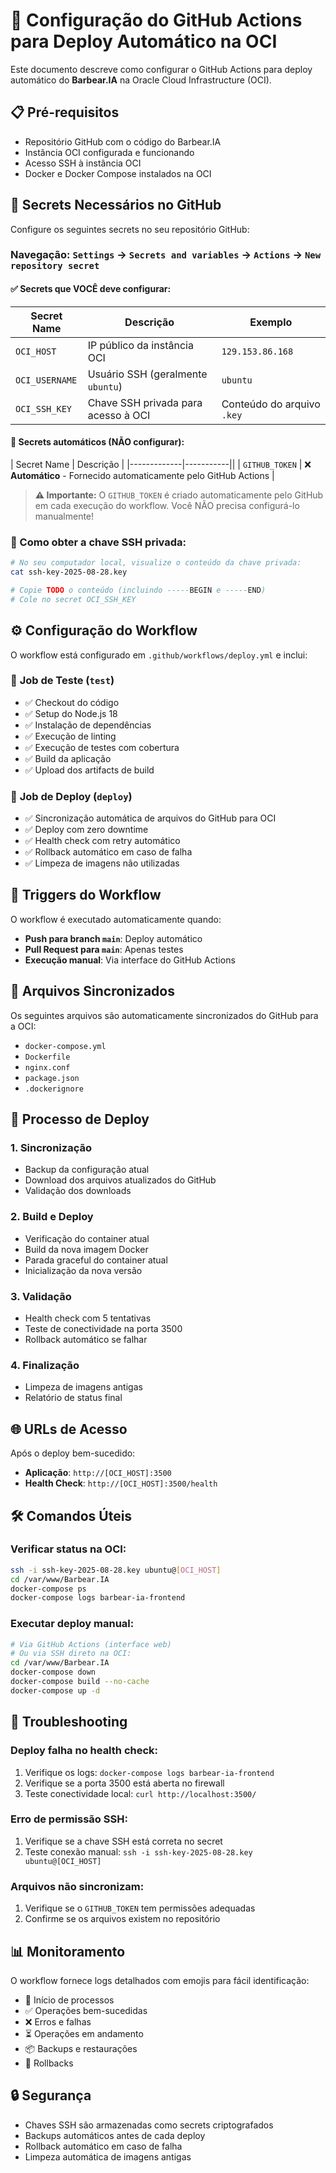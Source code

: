 # 🚀 Configuração do GitHub Actions para Deploy Automático na OCI

Este documento descreve como configurar o GitHub Actions para deploy automático do **Barbear.IA** na Oracle Cloud Infrastructure (OCI).

## 📋 Pré-requisitos

- Repositório GitHub com o código do Barbear.IA
- Instância OCI configurada e funcionando
- Acesso SSH à instância OCI
- Docker e Docker Compose instalados na OCI

## 🔐 Secrets Necessários no GitHub

Configure os seguintes secrets no seu repositório GitHub:

### Navegação: `Settings` → `Secrets and variables` → `Actions` → `New repository secret`

#### ✅ **Secrets que VOCÊ deve configurar:**

| Secret Name | Descrição | Exemplo |
|-------------|-----------|---------|
| `OCI_HOST` | IP público da instância OCI | `129.153.86.168` |
| `OCI_USERNAME` | Usuário SSH (geralmente `ubuntu`) | `ubuntu` |
| `OCI_SSH_KEY` | Chave SSH privada para acesso à OCI | Conteúdo do arquivo `.key` |

#### 🤖 **Secrets automáticos (NÃO configurar):**

| Secret Name | Descrição |
|-------------|-----------||
| `GITHUB_TOKEN` | ❌ **Automático** - Fornecido automaticamente pelo GitHub Actions |

> **⚠️ Importante:** O `GITHUB_TOKEN` é criado automaticamente pelo GitHub em cada execução do workflow. Você NÃO precisa configurá-lo manualmente!

### 🔑 Como obter a chave SSH privada:

```bash
# No seu computador local, visualize o conteúdo da chave privada:
cat ssh-key-2025-08-28.key

# Copie TODO o conteúdo (incluindo -----BEGIN e -----END)
# Cole no secret OCI_SSH_KEY
```

## ⚙️ Configuração do Workflow

O workflow está configurado em `.github/workflows/deploy.yml` e inclui:

### 🧪 **Job de Teste (`test`)**
- ✅ Checkout do código
- ✅ Setup do Node.js 18
- ✅ Instalação de dependências
- ✅ Execução de linting
- ✅ Execução de testes com cobertura
- ✅ Build da aplicação
- ✅ Upload dos artifacts de build

### 🚀 **Job de Deploy (`deploy`)**
- ✅ Sincronização automática de arquivos do GitHub para OCI
- ✅ Deploy com zero downtime
- ✅ Health check com retry automático
- ✅ Rollback automático em caso de falha
- ✅ Limpeza de imagens não utilizadas

## 🎯 Triggers do Workflow

O workflow é executado automaticamente quando:

- **Push para branch `main`**: Deploy automático
- **Pull Request para `main`**: Apenas testes
- **Execução manual**: Via interface do GitHub Actions

## 📁 Arquivos Sincronizados

Os seguintes arquivos são automaticamente sincronizados do GitHub para a OCI:

- `docker-compose.yml`
- `Dockerfile`
- `nginx.conf`
- `package.json`
- `.dockerignore`

## 🔄 Processo de Deploy

### 1. **Sincronização**
- Backup da configuração atual
- Download dos arquivos atualizados do GitHub
- Validação dos downloads

### 2. **Build e Deploy**
- Verificação do container atual
- Build da nova imagem Docker
- Parada graceful do container atual
- Inicialização da nova versão

### 3. **Validação**
- Health check com 5 tentativas
- Teste de conectividade na porta 3500
- Rollback automático se falhar

### 4. **Finalização**
- Limpeza de imagens antigas
- Relatório de status final

## 🌐 URLs de Acesso

Após o deploy bem-sucedido:

- **Aplicação**: `http://[OCI_HOST]:3500`
- **Health Check**: `http://[OCI_HOST]:3500/health`

## 🛠️ Comandos Úteis

### Verificar status na OCI:
```bash
ssh -i ssh-key-2025-08-28.key ubuntu@[OCI_HOST]
cd /var/www/Barbear.IA
docker-compose ps
docker-compose logs barbear-ia-frontend
```

### Executar deploy manual:
```bash
# Via GitHub Actions (interface web)
# Ou via SSH direto na OCI:
cd /var/www/Barbear.IA
docker-compose down
docker-compose build --no-cache
docker-compose up -d
```

## 🚨 Troubleshooting

### Deploy falha no health check:
1. Verifique os logs: `docker-compose logs barbear-ia-frontend`
2. Verifique se a porta 3500 está aberta no firewall
3. Teste conectividade local: `curl http://localhost:3500/`

### Erro de permissão SSH:
1. Verifique se a chave SSH está correta no secret
2. Teste conexão manual: `ssh -i ssh-key-2025-08-28.key ubuntu@[OCI_HOST]`

### Arquivos não sincronizam:
1. Verifique se o `GITHUB_TOKEN` tem permissões adequadas
2. Confirme se os arquivos existem no repositório

## 📊 Monitoramento

O workflow fornece logs detalhados com emojis para fácil identificação:

- 🚀 Início de processos
- ✅ Operações bem-sucedidas
- ❌ Erros e falhas
- ⏳ Operações em andamento
- 📦 Backups e restaurações
- 🔄 Rollbacks

## 🔒 Segurança

- Chaves SSH são armazenadas como secrets criptografados
- Backups automáticos antes de cada deploy
- Rollback automático em caso de falha
- Limpeza automática de imagens antigas